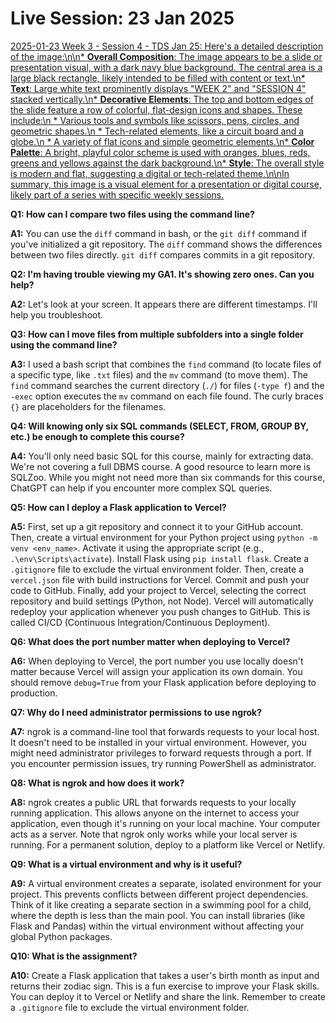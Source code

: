 # Live Session: 23 Jan 2025

[2025-01-23 Week 3 - Session 4 - TDS Jan 25: Here\'s a detailed description of the image:\n\n* **Overall Composition**: The image appears to be a slide or presentation visual, with a dark navy blue background. The central area is a large black rectangle, likely intended to be filled with content or text.\n* **Text**: Large white text prominently displays "WEEK 2" and "SESSION 4" stacked vertically.\n* **Decorative Elements**: The top and bottom edges of the slide feature a row of colorful, flat-design icons and shapes. These include:\n * Various tools and symbols like scissors, pens, circles, and geometric shapes.\n * Tech-related elements, like a circuit board and a globe.\n * A variety of flat icons and simple geometric elements.\n* **Color Palette**: A bright, playful color scheme is used with oranges, blues, reds, greens and yellows against the dark background.\n* **Style**: The overall style is modern and flat, suggesting a digital or tech-related theme.\n\nIn summary, this image is a visual element for a presentation or digital course, likely part of a series with specific weekly sessions.](https://youtu.be_TxGY540ru3A)

**Q1: How can I compare two files using the command line?**

**A1:** You can use the `diff` command in bash, or the `git diff` command if you've initialized a git repository. The `diff` command shows the differences between two files directly. `git diff` compares commits in a git repository.

**Q2: I'm having trouble viewing my GA1. It's showing zero ones. Can you help?**

**A2:** Let's look at your screen. It appears there are different timestamps. I'll help you troubleshoot.

**Q3: How can I move files from multiple subfolders into a single folder using the command line?**

**A3:** I used a bash script that combines the `find` command (to locate files of a specific type, like `.txt` files) and the `mv` command (to move them). The `find` command searches the current directory (`./`) for files (`-type f`) and the `-exec` option executes the `mv` command on each file found. The curly braces `{}` are placeholders for the filenames.

**Q4: Will knowing only six SQL commands (SELECT, FROM, GROUP BY, etc.) be enough to complete this course?**

**A4:** You'll only need basic SQL for this course, mainly for extracting data. We're not covering a full DBMS course. A good resource to learn more is SQLZoo. While you might not need more than six commands for this course, ChatGPT can help if you encounter more complex SQL queries.

**Q5: How can I deploy a Flask application to Vercel?**

**A5:** First, set up a git repository and connect it to your GitHub account. Then, create a virtual environment for your Python project using `python -m venv <env_name>`. Activate it using the appropriate script (e.g., `.\env\Scripts\activate`). Install Flask using `pip install flask`. Create a `.gitignore` file to exclude the virtual environment folder. Then, create a `vercel.json` file with build instructions for Vercel. Commit and push your code to GitHub. Finally, add your project to Vercel, selecting the correct repository and build settings (Python, not Node). Vercel will automatically redeploy your application whenever you push changes to GitHub. This is called CI/CD (Continuous Integration/Continuous Deployment).

**Q6: What does the port number matter when deploying to Vercel?**

**A6:** When deploying to Vercel, the port number you use locally doesn't matter because Vercel will assign your application its own domain. You should remove `debug=True` from your Flask application before deploying to production.

**Q7: Why do I need administrator permissions to use ngrok?**

**A7:** ngrok is a command-line tool that forwards requests to your local host. It doesn't need to be installed in your virtual environment. However, you might need administrator privileges to forward requests through a port. If you encounter permission issues, try running PowerShell as administrator.

**Q8: What is ngrok and how does it work?**

**A8:** ngrok creates a public URL that forwards requests to your locally running application. This allows anyone on the internet to access your application, even though it's running on your local machine. Your computer acts as a server. Note that ngrok only works while your local server is running. For a permanent solution, deploy to a platform like Vercel or Netlify.

**Q9: What is a virtual environment and why is it useful?**

**A9:** A virtual environment creates a separate, isolated environment for your project. This prevents conflicts between different project dependencies. Think of it like creating a separate section in a swimming pool for a child, where the depth is less than the main pool. You can install libraries (like Flask and Pandas) within the virtual environment without affecting your global Python packages.

**Q10: What is the assignment?**

**A10:** Create a Flask application that takes a user's birth month as input and returns their zodiac sign. This is a fun exercise to improve your Flask skills. You can deploy it to Vercel or Netlify and share the link. Remember to create a `.gitignore` file to exclude the virtual environment folder.
